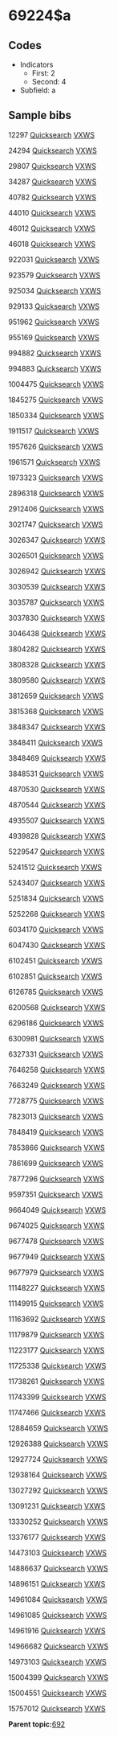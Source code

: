 # 69224$a

## Codes

-   Indicators
    -   First: 2
    -   Second: 4
-   Subfield: a

## Sample bibs

12297 [Quicksearch](https://search.library.yale.edu/catalog/12297) [VXWS](http://prodorbis.library.yale.edu:7014/vxws/GetHoldingsService?bibId=12297)

24294 [Quicksearch](https://search.library.yale.edu/catalog/24294) [VXWS](http://prodorbis.library.yale.edu:7014/vxws/GetHoldingsService?bibId=24294)

29807 [Quicksearch](https://search.library.yale.edu/catalog/29807) [VXWS](http://prodorbis.library.yale.edu:7014/vxws/GetHoldingsService?bibId=29807)

34287 [Quicksearch](https://search.library.yale.edu/catalog/34287) [VXWS](http://prodorbis.library.yale.edu:7014/vxws/GetHoldingsService?bibId=34287)

40782 [Quicksearch](https://search.library.yale.edu/catalog/40782) [VXWS](http://prodorbis.library.yale.edu:7014/vxws/GetHoldingsService?bibId=40782)

44010 [Quicksearch](https://search.library.yale.edu/catalog/44010) [VXWS](http://prodorbis.library.yale.edu:7014/vxws/GetHoldingsService?bibId=44010)

46012 [Quicksearch](https://search.library.yale.edu/catalog/46012) [VXWS](http://prodorbis.library.yale.edu:7014/vxws/GetHoldingsService?bibId=46012)

46018 [Quicksearch](https://search.library.yale.edu/catalog/46018) [VXWS](http://prodorbis.library.yale.edu:7014/vxws/GetHoldingsService?bibId=46018)

922031 [Quicksearch](https://search.library.yale.edu/catalog/922031) [VXWS](http://prodorbis.library.yale.edu:7014/vxws/GetHoldingsService?bibId=922031)

923579 [Quicksearch](https://search.library.yale.edu/catalog/923579) [VXWS](http://prodorbis.library.yale.edu:7014/vxws/GetHoldingsService?bibId=923579)

925034 [Quicksearch](https://search.library.yale.edu/catalog/925034) [VXWS](http://prodorbis.library.yale.edu:7014/vxws/GetHoldingsService?bibId=925034)

929133 [Quicksearch](https://search.library.yale.edu/catalog/929133) [VXWS](http://prodorbis.library.yale.edu:7014/vxws/GetHoldingsService?bibId=929133)

951962 [Quicksearch](https://search.library.yale.edu/catalog/951962) [VXWS](http://prodorbis.library.yale.edu:7014/vxws/GetHoldingsService?bibId=951962)

955169 [Quicksearch](https://search.library.yale.edu/catalog/955169) [VXWS](http://prodorbis.library.yale.edu:7014/vxws/GetHoldingsService?bibId=955169)

994882 [Quicksearch](https://search.library.yale.edu/catalog/994882) [VXWS](http://prodorbis.library.yale.edu:7014/vxws/GetHoldingsService?bibId=994882)

994883 [Quicksearch](https://search.library.yale.edu/catalog/994883) [VXWS](http://prodorbis.library.yale.edu:7014/vxws/GetHoldingsService?bibId=994883)

1004475 [Quicksearch](https://search.library.yale.edu/catalog/1004475) [VXWS](http://prodorbis.library.yale.edu:7014/vxws/GetHoldingsService?bibId=1004475)

1845275 [Quicksearch](https://search.library.yale.edu/catalog/1845275) [VXWS](http://prodorbis.library.yale.edu:7014/vxws/GetHoldingsService?bibId=1845275)

1850334 [Quicksearch](https://search.library.yale.edu/catalog/1850334) [VXWS](http://prodorbis.library.yale.edu:7014/vxws/GetHoldingsService?bibId=1850334)

1911517 [Quicksearch](https://search.library.yale.edu/catalog/1911517) [VXWS](http://prodorbis.library.yale.edu:7014/vxws/GetHoldingsService?bibId=1911517)

1957626 [Quicksearch](https://search.library.yale.edu/catalog/1957626) [VXWS](http://prodorbis.library.yale.edu:7014/vxws/GetHoldingsService?bibId=1957626)

1961571 [Quicksearch](https://search.library.yale.edu/catalog/1961571) [VXWS](http://prodorbis.library.yale.edu:7014/vxws/GetHoldingsService?bibId=1961571)

1973323 [Quicksearch](https://search.library.yale.edu/catalog/1973323) [VXWS](http://prodorbis.library.yale.edu:7014/vxws/GetHoldingsService?bibId=1973323)

2896318 [Quicksearch](https://search.library.yale.edu/catalog/2896318) [VXWS](http://prodorbis.library.yale.edu:7014/vxws/GetHoldingsService?bibId=2896318)

2912406 [Quicksearch](https://search.library.yale.edu/catalog/2912406) [VXWS](http://prodorbis.library.yale.edu:7014/vxws/GetHoldingsService?bibId=2912406)

3021747 [Quicksearch](https://search.library.yale.edu/catalog/3021747) [VXWS](http://prodorbis.library.yale.edu:7014/vxws/GetHoldingsService?bibId=3021747)

3026347 [Quicksearch](https://search.library.yale.edu/catalog/3026347) [VXWS](http://prodorbis.library.yale.edu:7014/vxws/GetHoldingsService?bibId=3026347)

3026501 [Quicksearch](https://search.library.yale.edu/catalog/3026501) [VXWS](http://prodorbis.library.yale.edu:7014/vxws/GetHoldingsService?bibId=3026501)

3026942 [Quicksearch](https://search.library.yale.edu/catalog/3026942) [VXWS](http://prodorbis.library.yale.edu:7014/vxws/GetHoldingsService?bibId=3026942)

3030539 [Quicksearch](https://search.library.yale.edu/catalog/3030539) [VXWS](http://prodorbis.library.yale.edu:7014/vxws/GetHoldingsService?bibId=3030539)

3035787 [Quicksearch](https://search.library.yale.edu/catalog/3035787) [VXWS](http://prodorbis.library.yale.edu:7014/vxws/GetHoldingsService?bibId=3035787)

3037830 [Quicksearch](https://search.library.yale.edu/catalog/3037830) [VXWS](http://prodorbis.library.yale.edu:7014/vxws/GetHoldingsService?bibId=3037830)

3046438 [Quicksearch](https://search.library.yale.edu/catalog/3046438) [VXWS](http://prodorbis.library.yale.edu:7014/vxws/GetHoldingsService?bibId=3046438)

3804282 [Quicksearch](https://search.library.yale.edu/catalog/3804282) [VXWS](http://prodorbis.library.yale.edu:7014/vxws/GetHoldingsService?bibId=3804282)

3808328 [Quicksearch](https://search.library.yale.edu/catalog/3808328) [VXWS](http://prodorbis.library.yale.edu:7014/vxws/GetHoldingsService?bibId=3808328)

3809580 [Quicksearch](https://search.library.yale.edu/catalog/3809580) [VXWS](http://prodorbis.library.yale.edu:7014/vxws/GetHoldingsService?bibId=3809580)

3812659 [Quicksearch](https://search.library.yale.edu/catalog/3812659) [VXWS](http://prodorbis.library.yale.edu:7014/vxws/GetHoldingsService?bibId=3812659)

3815368 [Quicksearch](https://search.library.yale.edu/catalog/3815368) [VXWS](http://prodorbis.library.yale.edu:7014/vxws/GetHoldingsService?bibId=3815368)

3848347 [Quicksearch](https://search.library.yale.edu/catalog/3848347) [VXWS](http://prodorbis.library.yale.edu:7014/vxws/GetHoldingsService?bibId=3848347)

3848411 [Quicksearch](https://search.library.yale.edu/catalog/3848411) [VXWS](http://prodorbis.library.yale.edu:7014/vxws/GetHoldingsService?bibId=3848411)

3848469 [Quicksearch](https://search.library.yale.edu/catalog/3848469) [VXWS](http://prodorbis.library.yale.edu:7014/vxws/GetHoldingsService?bibId=3848469)

3848531 [Quicksearch](https://search.library.yale.edu/catalog/3848531) [VXWS](http://prodorbis.library.yale.edu:7014/vxws/GetHoldingsService?bibId=3848531)

4870530 [Quicksearch](https://search.library.yale.edu/catalog/4870530) [VXWS](http://prodorbis.library.yale.edu:7014/vxws/GetHoldingsService?bibId=4870530)

4870544 [Quicksearch](https://search.library.yale.edu/catalog/4870544) [VXWS](http://prodorbis.library.yale.edu:7014/vxws/GetHoldingsService?bibId=4870544)

4935507 [Quicksearch](https://search.library.yale.edu/catalog/4935507) [VXWS](http://prodorbis.library.yale.edu:7014/vxws/GetHoldingsService?bibId=4935507)

4939828 [Quicksearch](https://search.library.yale.edu/catalog/4939828) [VXWS](http://prodorbis.library.yale.edu:7014/vxws/GetHoldingsService?bibId=4939828)

5229547 [Quicksearch](https://search.library.yale.edu/catalog/5229547) [VXWS](http://prodorbis.library.yale.edu:7014/vxws/GetHoldingsService?bibId=5229547)

5241512 [Quicksearch](https://search.library.yale.edu/catalog/5241512) [VXWS](http://prodorbis.library.yale.edu:7014/vxws/GetHoldingsService?bibId=5241512)

5243407 [Quicksearch](https://search.library.yale.edu/catalog/5243407) [VXWS](http://prodorbis.library.yale.edu:7014/vxws/GetHoldingsService?bibId=5243407)

5251834 [Quicksearch](https://search.library.yale.edu/catalog/5251834) [VXWS](http://prodorbis.library.yale.edu:7014/vxws/GetHoldingsService?bibId=5251834)

5252268 [Quicksearch](https://search.library.yale.edu/catalog/5252268) [VXWS](http://prodorbis.library.yale.edu:7014/vxws/GetHoldingsService?bibId=5252268)

6034170 [Quicksearch](https://search.library.yale.edu/catalog/6034170) [VXWS](http://prodorbis.library.yale.edu:7014/vxws/GetHoldingsService?bibId=6034170)

6047430 [Quicksearch](https://search.library.yale.edu/catalog/6047430) [VXWS](http://prodorbis.library.yale.edu:7014/vxws/GetHoldingsService?bibId=6047430)

6102451 [Quicksearch](https://search.library.yale.edu/catalog/6102451) [VXWS](http://prodorbis.library.yale.edu:7014/vxws/GetHoldingsService?bibId=6102451)

6102851 [Quicksearch](https://search.library.yale.edu/catalog/6102851) [VXWS](http://prodorbis.library.yale.edu:7014/vxws/GetHoldingsService?bibId=6102851)

6126785 [Quicksearch](https://search.library.yale.edu/catalog/6126785) [VXWS](http://prodorbis.library.yale.edu:7014/vxws/GetHoldingsService?bibId=6126785)

6200568 [Quicksearch](https://search.library.yale.edu/catalog/6200568) [VXWS](http://prodorbis.library.yale.edu:7014/vxws/GetHoldingsService?bibId=6200568)

6296186 [Quicksearch](https://search.library.yale.edu/catalog/6296186) [VXWS](http://prodorbis.library.yale.edu:7014/vxws/GetHoldingsService?bibId=6296186)

6300981 [Quicksearch](https://search.library.yale.edu/catalog/6300981) [VXWS](http://prodorbis.library.yale.edu:7014/vxws/GetHoldingsService?bibId=6300981)

6327331 [Quicksearch](https://search.library.yale.edu/catalog/6327331) [VXWS](http://prodorbis.library.yale.edu:7014/vxws/GetHoldingsService?bibId=6327331)

7646258 [Quicksearch](https://search.library.yale.edu/catalog/7646258) [VXWS](http://prodorbis.library.yale.edu:7014/vxws/GetHoldingsService?bibId=7646258)

7663249 [Quicksearch](https://search.library.yale.edu/catalog/7663249) [VXWS](http://prodorbis.library.yale.edu:7014/vxws/GetHoldingsService?bibId=7663249)

7728775 [Quicksearch](https://search.library.yale.edu/catalog/7728775) [VXWS](http://prodorbis.library.yale.edu:7014/vxws/GetHoldingsService?bibId=7728775)

7823013 [Quicksearch](https://search.library.yale.edu/catalog/7823013) [VXWS](http://prodorbis.library.yale.edu:7014/vxws/GetHoldingsService?bibId=7823013)

7848419 [Quicksearch](https://search.library.yale.edu/catalog/7848419) [VXWS](http://prodorbis.library.yale.edu:7014/vxws/GetHoldingsService?bibId=7848419)

7853866 [Quicksearch](https://search.library.yale.edu/catalog/7853866) [VXWS](http://prodorbis.library.yale.edu:7014/vxws/GetHoldingsService?bibId=7853866)

7861699 [Quicksearch](https://search.library.yale.edu/catalog/7861699) [VXWS](http://prodorbis.library.yale.edu:7014/vxws/GetHoldingsService?bibId=7861699)

7877296 [Quicksearch](https://search.library.yale.edu/catalog/7877296) [VXWS](http://prodorbis.library.yale.edu:7014/vxws/GetHoldingsService?bibId=7877296)

9597351 [Quicksearch](https://search.library.yale.edu/catalog/9597351) [VXWS](http://prodorbis.library.yale.edu:7014/vxws/GetHoldingsService?bibId=9597351)

9664049 [Quicksearch](https://search.library.yale.edu/catalog/9664049) [VXWS](http://prodorbis.library.yale.edu:7014/vxws/GetHoldingsService?bibId=9664049)

9674025 [Quicksearch](https://search.library.yale.edu/catalog/9674025) [VXWS](http://prodorbis.library.yale.edu:7014/vxws/GetHoldingsService?bibId=9674025)

9677478 [Quicksearch](https://search.library.yale.edu/catalog/9677478) [VXWS](http://prodorbis.library.yale.edu:7014/vxws/GetHoldingsService?bibId=9677478)

9677949 [Quicksearch](https://search.library.yale.edu/catalog/9677949) [VXWS](http://prodorbis.library.yale.edu:7014/vxws/GetHoldingsService?bibId=9677949)

9677979 [Quicksearch](https://search.library.yale.edu/catalog/9677979) [VXWS](http://prodorbis.library.yale.edu:7014/vxws/GetHoldingsService?bibId=9677979)

11148227 [Quicksearch](https://search.library.yale.edu/catalog/11148227) [VXWS](http://prodorbis.library.yale.edu:7014/vxws/GetHoldingsService?bibId=11148227)

11149915 [Quicksearch](https://search.library.yale.edu/catalog/11149915) [VXWS](http://prodorbis.library.yale.edu:7014/vxws/GetHoldingsService?bibId=11149915)

11163692 [Quicksearch](https://search.library.yale.edu/catalog/11163692) [VXWS](http://prodorbis.library.yale.edu:7014/vxws/GetHoldingsService?bibId=11163692)

11179879 [Quicksearch](https://search.library.yale.edu/catalog/11179879) [VXWS](http://prodorbis.library.yale.edu:7014/vxws/GetHoldingsService?bibId=11179879)

11223177 [Quicksearch](https://search.library.yale.edu/catalog/11223177) [VXWS](http://prodorbis.library.yale.edu:7014/vxws/GetHoldingsService?bibId=11223177)

11725338 [Quicksearch](https://search.library.yale.edu/catalog/11725338) [VXWS](http://prodorbis.library.yale.edu:7014/vxws/GetHoldingsService?bibId=11725338)

11738261 [Quicksearch](https://search.library.yale.edu/catalog/11738261) [VXWS](http://prodorbis.library.yale.edu:7014/vxws/GetHoldingsService?bibId=11738261)

11743399 [Quicksearch](https://search.library.yale.edu/catalog/11743399) [VXWS](http://prodorbis.library.yale.edu:7014/vxws/GetHoldingsService?bibId=11743399)

11747466 [Quicksearch](https://search.library.yale.edu/catalog/11747466) [VXWS](http://prodorbis.library.yale.edu:7014/vxws/GetHoldingsService?bibId=11747466)

12884659 [Quicksearch](https://search.library.yale.edu/catalog/12884659) [VXWS](http://prodorbis.library.yale.edu:7014/vxws/GetHoldingsService?bibId=12884659)

12926388 [Quicksearch](https://search.library.yale.edu/catalog/12926388) [VXWS](http://prodorbis.library.yale.edu:7014/vxws/GetHoldingsService?bibId=12926388)

12927724 [Quicksearch](https://search.library.yale.edu/catalog/12927724) [VXWS](http://prodorbis.library.yale.edu:7014/vxws/GetHoldingsService?bibId=12927724)

12938164 [Quicksearch](https://search.library.yale.edu/catalog/12938164) [VXWS](http://prodorbis.library.yale.edu:7014/vxws/GetHoldingsService?bibId=12938164)

13027292 [Quicksearch](https://search.library.yale.edu/catalog/13027292) [VXWS](http://prodorbis.library.yale.edu:7014/vxws/GetHoldingsService?bibId=13027292)

13091231 [Quicksearch](https://search.library.yale.edu/catalog/13091231) [VXWS](http://prodorbis.library.yale.edu:7014/vxws/GetHoldingsService?bibId=13091231)

13330252 [Quicksearch](https://search.library.yale.edu/catalog/13330252) [VXWS](http://prodorbis.library.yale.edu:7014/vxws/GetHoldingsService?bibId=13330252)

13376177 [Quicksearch](https://search.library.yale.edu/catalog/13376177) [VXWS](http://prodorbis.library.yale.edu:7014/vxws/GetHoldingsService?bibId=13376177)

14473103 [Quicksearch](https://search.library.yale.edu/catalog/14473103) [VXWS](http://prodorbis.library.yale.edu:7014/vxws/GetHoldingsService?bibId=14473103)

14886637 [Quicksearch](https://search.library.yale.edu/catalog/14886637) [VXWS](http://prodorbis.library.yale.edu:7014/vxws/GetHoldingsService?bibId=14886637)

14896151 [Quicksearch](https://search.library.yale.edu/catalog/14896151) [VXWS](http://prodorbis.library.yale.edu:7014/vxws/GetHoldingsService?bibId=14896151)

14961084 [Quicksearch](https://search.library.yale.edu/catalog/14961084) [VXWS](http://prodorbis.library.yale.edu:7014/vxws/GetHoldingsService?bibId=14961084)

14961085 [Quicksearch](https://search.library.yale.edu/catalog/14961085) [VXWS](http://prodorbis.library.yale.edu:7014/vxws/GetHoldingsService?bibId=14961085)

14961916 [Quicksearch](https://search.library.yale.edu/catalog/14961916) [VXWS](http://prodorbis.library.yale.edu:7014/vxws/GetHoldingsService?bibId=14961916)

14966682 [Quicksearch](https://search.library.yale.edu/catalog/14966682) [VXWS](http://prodorbis.library.yale.edu:7014/vxws/GetHoldingsService?bibId=14966682)

14973103 [Quicksearch](https://search.library.yale.edu/catalog/14973103) [VXWS](http://prodorbis.library.yale.edu:7014/vxws/GetHoldingsService?bibId=14973103)

15004399 [Quicksearch](https://search.library.yale.edu/catalog/15004399) [VXWS](http://prodorbis.library.yale.edu:7014/vxws/GetHoldingsService?bibId=15004399)

15004551 [Quicksearch](https://search.library.yale.edu/catalog/15004551) [VXWS](http://prodorbis.library.yale.edu:7014/vxws/GetHoldingsService?bibId=15004551)

15757012 [Quicksearch](https://search.library.yale.edu/catalog/15757012) [VXWS](http://prodorbis.library.yale.edu:7014/vxws/GetHoldingsService?bibId=15757012)

**Parent topic:**[692](../../tags/692/692.md)

